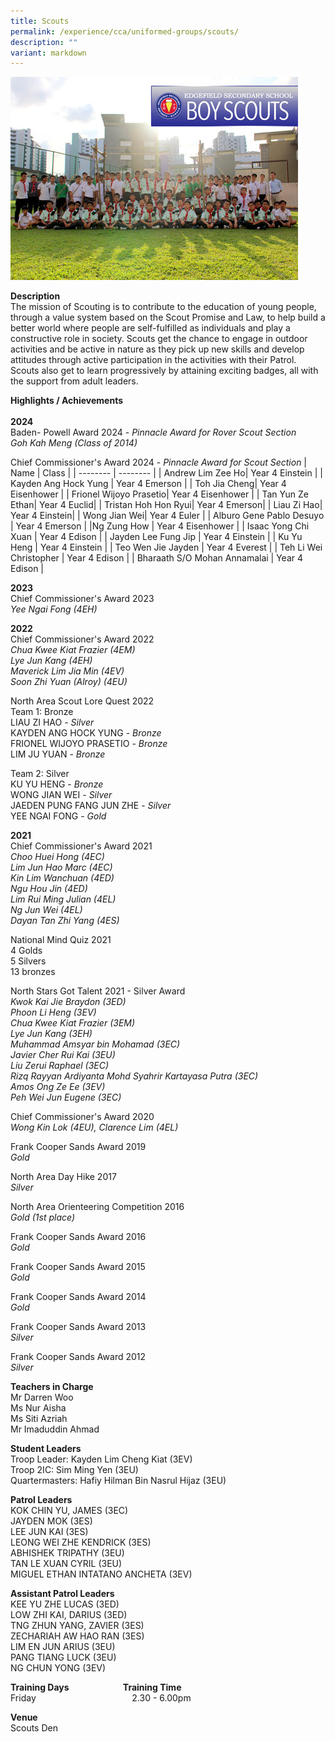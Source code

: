 ```yaml
---
title: Scouts
permalink: /experience/cca/uniformed-groups/scouts/
description: ""
variant: markdown
---
```

![](/images/2015-CCA-BOYSCOUTS.jpg)

**Description** <br>
The mission of Scouting is to contribute to the education of young people, through a value system based on the Scout Promise and Law, to help build a better world where people are self-fulfilled as individuals and play a constructive role in society. Scouts get the chance to engage in outdoor activities and be active in nature as they pick up new skills and develop attitudes through active participation in the activities with their Patrol. Scouts also get to learn progressively by attaining exciting badges, all with the support from adult leaders.

**Highlights / Achievements** <br><br>
**2024**<br>
Baden- Powell Award 2024 - _Pinnacle Award for Rover Scout Section_<br>
_Goh Kah Meng (Class of 2014)_

Chief Commissioner's Award 2024 - _Pinnacle Award for Scout Section_
| Name | Class |
| -------- | -------- |
| Andrew Lim Zee Ho| Year 4 Einstein |
| Kayden Ang Hock Yung | Year 4 Emerson |
| Toh Jia Cheng| Year 4 Eisenhower |
| Frionel Wijoyo Prasetio| Year 4 Eisenhower  |
| Tan Yun Ze Ethan| Year 4 Euclid|
| Tristan Hoh Hon Ryui| Year 4 Emerson|
| Liau Zi Hao| Year 4 Einstein|
| Wong Jian Wei| Year 4 Euler |
| Alburo Gene Pablo Desuyo | Year 4 Emerson |
|Ng Zung How | Year 4 Eisenhower |
| Isaac Yong Chi Xuan | Year 4 Edison |
| Jayden Lee Fung Jip | Year 4 Einstein |
| Ku Yu Heng | Year 4 Einstein |
| Teo Wen Jie Jayden | Year 4 Everest |
| Teh Li Wei Christopher | Year 4 Edison |
| Bharaath S/O Mohan Annamalai | Year 4 Edison |

**2023**<br>
Chief Commissioner's Award 2023<br>
_Yee Ngai Fong (4EH)_<br>

**2022** <br>
Chief Commissioner's Award 2022&nbsp;<br>
_Chua Kwee Kiat Frazier (4EM)_&nbsp;<br>
_Lye Jun Kang (4EH)_<br>
_Maverick Lim Jia Min (4EV)_&nbsp;<br>
_Soon Zhi Yuan (Alroy) (4EU)_&nbsp;
  

North Area Scout Lore Quest 2022&nbsp;<br>
Team 1: Bronze&nbsp;<br>
LIAU ZI HAO -&nbsp;_Silver_&nbsp;<br>
KAYDEN ANG HOCK YUNG -&nbsp;_Bronze_&nbsp;<br>
FRIONEL WIJOYO PRASETIO -&nbsp;_Bronze_&nbsp;<br>
LIM JU YUAN -&nbsp;_Bronze_&nbsp;

  

Team 2: Silver&nbsp;<br>
KU YU HENG -&nbsp;_Bronze_&nbsp;<br>
WONG JIAN WEI -&nbsp;_Silver_&nbsp;<br>
JAEDEN PUNG FANG JUN ZHE -&nbsp;_Silver_&nbsp;<br>
YEE NGAI FONG -&nbsp;_Gold_

**2021**  <br>
Chief Commissioner's Award 2021 <br>
_Choo Huei Hong (4EC)_ <br>
_Lim Jun Hao Marc (4EC)_ <br>
_Kin Lim Wanchuan (4ED)_ <br>
_Ngu Hou Jin (4ED)_ <br>
_Lim Rui Ming Julian (4EL)_ <br>
_Ng Jun Wei (4EL)_ <br>
_Dayan Tan Zhi Yang (4ES)_

National Mind Quiz 2021 <br>
4 Golds <br>
5 Silvers <br>
13 bronzes <br>

North Stars Got Talent 2021 - Silver Award <br>
_Kwok Kai Jie Braydon (3ED)_ <br>
_Phoon Li Heng (3EV)_ <br>
_Chua Kwee Kiat Frazier (3EM)_ <br>
_Lye Jun Kang (3EH)_ <br>
_Muhammad Amsyar bin Mohamad (3EC)_ <br>
_Javier Cher Rui Kai (3EU)_ <br>
_Liu Zerui Raphael (3EC)_ <br>
_Rizq Rayyan Ardiyanta Mohd Syahrir Kartayasa Putra (3EC)_ <br>
_Amos Ong Ze Ee (3EV)_ <br>
_Peh Wei Jun Eugene (3EC)_

Chief Commissioner's Award 2020 <br>
_Wong Kin Lok (4EU), Clarence Lim (4EL)_

Frank Cooper Sands Award 2019 <br>
_Gold_

North Area Day Hike 2017 <br>
_Silver_

North Area Orienteering Competition 2016 <br>
_Gold (1st place)_

Frank Cooper Sands Award 2016 <br>
_Gold_

Frank Cooper Sands Award 2015 <br>
_Gold_

Frank Cooper Sands Award 2014 <br>
_Gold_

Frank Cooper Sands Award 2013 <br>
_Silver_

Frank Cooper Sands Award 2012 <br>
_Silver_  

**Teachers in Charge** <br>
Mr Darren Woo&nbsp;<br>
Ms Nur Aisha <br>
Ms Siti Azriah <br>
Mr Imaduddin Ahmad 

**Student Leaders** <br>
Troop Leader: Kayden Lim Cheng Kiat (3EV)  <br>
Troop 2IC: Sim Ming Yen (3EU) <br>
Quartermasters: Hafiy Hilman Bin Nasrul Hijaz (3EU)

**Patrol Leaders** <br>
KOK CHIN YU, JAMES (3EC)<br>
JAYDEN MOK (3ES)<br>
LEE JUN KAI (3ES)<br> 
LEONG WEI ZHE KENDRICK (3ES)<br> 
ABHISHEK TRIPATHY (3EU)<br> 
TAN LE XUAN CYRIL (3EU)<br> 
MIGUEL ETHAN INTATANO ANCHETA (3EV) 

**Assistant Patrol Leaders** <br>
KEE YU ZHE LUCAS (3ED)<br> 
LOW ZHI KAI, DARIUS (3ED)<br> 
TNG ZHUN YANG, ZAVIER (3ES) <br>
ZECHARIAH AW HAO RAN (3ES)<br> 
LIM EN JUN ARIUS (3EU) <br>
PANG TIANG LUCK (3EU) <br>
NG CHUN YONG (3EV) 

**Training Days&nbsp;&nbsp; &nbsp;&nbsp;&nbsp; &nbsp;&nbsp;&nbsp; &nbsp;&nbsp;&nbsp; &nbsp;&nbsp;&nbsp; &nbsp;&nbsp;&nbsp; &nbsp;&nbsp; Training Time** <br>
Friday&nbsp;&nbsp;&nbsp; &nbsp;&nbsp;&nbsp; &nbsp;&nbsp;&nbsp; &nbsp;&nbsp;&nbsp; &nbsp;&nbsp;&nbsp; &nbsp;&nbsp;&nbsp; &nbsp;&nbsp;&nbsp; &nbsp;&nbsp;&nbsp; &nbsp;&nbsp;&nbsp; &nbsp;&nbsp;&nbsp;2.30 - 6.00pm  
  
**Venue** <br>
Scouts Den